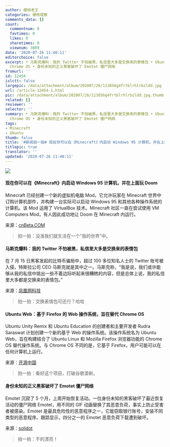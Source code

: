```yaml
---
author: 硬核老王
categories: 硬核观察
comments_data: []
count:
  commentnum: 0
  favtimes: 0
  likes: 0
  sharetimes: 0
  viewnum: 3089
date: '2020-07-26 11:40:11'
editorchoice: false
excerpt: • 马斯克爆料：我的 Twitter 不怕被黑，私信里大多是交换来的表情包 • Ubuntu Web：基于 Firefox 的 Web 操作系统，旨在替代
  Chrome OS • 身份未知的正义黑客破坏了 Emotet 僵尸网络
fromurl: ''
id: 12454
islctt: false
largepic: /data/attachment/album/202007/26/113856g4frtblrhlrbzldd.jpg
url: /article-12454-1.html
pic: /data/attachment/album/202007/26/113856g4frtblrhlrbzldd.jpg.thumb.jpg
related: []
reviewer: ''
selector: ''
summary: • 马斯克爆料：我的 Twitter 不怕被黑，私信里大多是交换来的表情包 • Ubuntu Web：基于 Firefox 的 Web 操作系统，旨在替代
  Chrome OS • 身份未知的正义黑客破坏了 Emotet 僵尸网络
tags:
- Minecraft
- Ubuntu
thumb: false
title: '#新闻拍一拍# 现在你可以在《Minecraft》内启动 Windows 95 计算机，并在上面玩 Doom'
titlepic: true
translator: ''
updated: '2020-07-26 11:40:11'
---
```


![](/data/attachment/album/202007/26/113856g4frtblrhlrbzldd.jpg)


#### 现在你可以在《Minecraft》内启动 Windows 95 计算机，并在上面玩 Doom


Minecraft 已经创建一个新的虚拟机电脑 Mod，它允许玩家在 Minecraft 世界中订购计算机部件，并构建一台实际可以启动 Windows 95 和其他各种操作系统的计算机。该 Mod 运用了 VirtualBox 技术。Minecraft 社区一直在尝试使用 VM Computers Mod，有人因此成功地让 Doom 在 Minecraft 内运行。


来源：[cnBeta.COM](https://hot.cnbeta.com/articles/game/1007723.htm)



> 
> 拍一拍：没准我们就生活在一个”我的世界“中。
> 
> 
> 


#### 马斯克爆料：我的 Twitter 不怕被黑，私信里大多是交换来的表情包


在 7 月 15 日黑客发起的比特币骗局中，超过 100 多位知名人士的 Twitter 账号被入侵，特斯拉公司 CEO 马斯克就是其中之一。马斯克称，“我是说，我们或许能够从我的私信中挑出一些不着边际听起来很糟糕的内容，但是总体上说，我的私信里大多都是交换来的表情包。”


来源：[凤凰网科技](https://www.cnbeta.com/articles/tech/1007787.htm)



> 
> 拍一拍：交换表情包可还行？哈哈
> 
> 
> 


#### Ubuntu Web：基于 Firefox 的 Web 操作系统，旨在替代 Chrome OS


Ubuntu Unity Remix 和 Ubuntu Education 的创建者和主要开发者 Rudra Saraswat 计划创建一个新的基于 Web 的操作系统。该操作系统名为 Ubuntu Web，旨在构建结合了 Ubuntu Linux 和 Mozilla Firefox 浏览器功能的 Chrome OS 替代操作系统。与 Chrome OS 不同的是，它基于 Firefox，用户可能可以在任何计算机上运行。


来源：[开源中国](https://www.oschina.net/news/117457/ubuntu-web-firefox-chrome-os)



> 
> 拍一拍：看好这个项目，打破谷歌垄断。
> 
> 
> 


#### 身份未知的正义黑客破坏了 Emotet 僵尸网络


Emotet 沉寂了 5 个月，上周开始恢复活动。一位身份未知的黑客破坏了最近恢复活动的僵尸网络 Emotet，用不同的 GIF 动画替换了其恶意负荷，事实上防止受害者被感染。Emotet 是最具危险性的恶意程序之一，它能窃取银行账号，安装不同类型的恶意程序。跟踪显示，四分之一的 Emotet 恶意负荷下载遭到破坏。


来源：[solidot](https://www.solidot.org/story?sid=65049)



> 
> 拍一拍：干的漂亮！
> 
> 
>